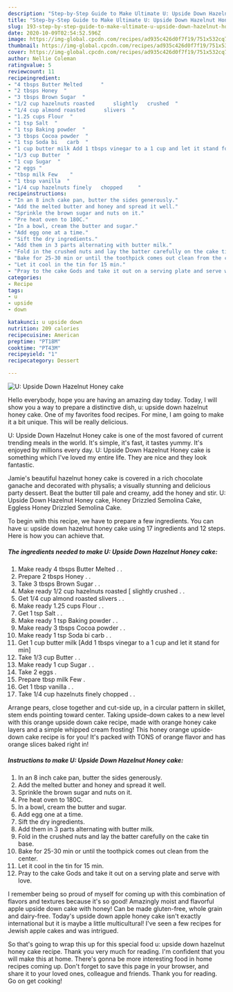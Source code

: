 ```yaml
---
description: "Step-by-Step Guide to Make Ultimate U: Upside Down Hazelnut Honey cake"
title: "Step-by-Step Guide to Make Ultimate U: Upside Down Hazelnut Honey cake"
slug: 193-step-by-step-guide-to-make-ultimate-u-upside-down-hazelnut-honey-cake
date: 2020-10-09T02:54:52.596Z
image: https://img-global.cpcdn.com/recipes/ad935c426d0f7f19/751x532cq70/u-upside-down-hazelnut-honey-cake-recipe-main-photo.jpg
thumbnail: https://img-global.cpcdn.com/recipes/ad935c426d0f7f19/751x532cq70/u-upside-down-hazelnut-honey-cake-recipe-main-photo.jpg
cover: https://img-global.cpcdn.com/recipes/ad935c426d0f7f19/751x532cq70/u-upside-down-hazelnut-honey-cake-recipe-main-photo.jpg
author: Nellie Coleman
ratingvalue: 5
reviewcount: 11
recipeingredient:
- "4 tbsps Butter Melted      "
- "2 tbsps Honey  "
- "3 tbsps Brown Sugar  "
- "1/2 cup hazelnuts roasted      slightly   crushed  "
- "1/4 cup almond roasted      slivers  "
- "1.25 cups Flour  "
- "1 tsp Salt  "
- "1 tsp Baking powder  "
- "3 tbsps Cocoa powder  "
- "1 tsp Soda bi   carb  "
- "1 cup butter milk Add 1 tbsps vinegar to a 1 cup and let it stand for min"
- "1/3 cup Butter  "
- "1 cup Sugar  "
- "2 eggs "
- "tbsp milk Few    "
- "1 tbsp vanilla  "
- "1/4 cup hazelnuts finely   chopped     "
recipeinstructions:
- "In an 8 inch cake pan, butter the sides generously."
- "Add the melted butter and honey and spread it well."
- "Sprinkle the brown sugar and nuts on it."
- "Pre heat oven to 180C."
- "In a bowl, cream the butter and sugar."
- "Add egg one at a time."
- "Sift the dry ingredients."
- "Add them in 3 parts alternating with butter milk."
- "Fold in the crushed nuts and lay the batter carefully on the cake tin base."
- "Bake for 25-30 min or until the toothpick comes out clean from the center."
- "Let it cool in the tin for 15 min."
- "Pray to the cake Gods and take it out on a serving plate and serve with love."
categories:
- Recipe
tags:
- u
- upside
- down

katakunci: u upside down 
nutrition: 209 calories
recipecuisine: American
preptime: "PT18M"
cooktime: "PT43M"
recipeyield: "1"
recipecategory: Dessert

---
```



![U: Upside Down Hazelnut Honey cake](https://img-global.cpcdn.com/recipes/ad935c426d0f7f19/751x532cq70/u-upside-down-hazelnut-honey-cake-recipe-main-photo.jpg)

Hello everybody, hope you are having an amazing day today. Today, I will show you a way to prepare a distinctive dish, u: upside down hazelnut honey cake. One of my favorites food recipes. For mine, I am going to make it a bit unique. This will be really delicious.

U: Upside Down Hazelnut Honey cake is one of the most favored of current trending meals in the world. It's simple, it's fast, it tastes yummy. It's enjoyed by millions every day. U: Upside Down Hazelnut Honey cake is something which I've loved my entire life. They are nice and they look fantastic.

Jamie&#39;s beautiful hazelnut honey cake is covered in a rich chocolate ganache and decorated with physalis; a visually stunning and delicious party dessert. Beat the butter till pale and creamy, add the honey and stir. U: Upside Down Hazelnut Honey cake, Honey Drizzled Semolina Cake, Eggless Honey Drizzled Semolina Cake.


To begin with this recipe, we have to prepare a few ingredients. You can have u: upside down hazelnut honey cake using 17 ingredients and 12 steps. Here is how you can achieve that.

<!--inarticleads1-->

##### The ingredients needed to make U: Upside Down Hazelnut Honey cake:

1. Make ready 4 tbsps Butter Melted    .  .
1. Prepare 2 tbsps Honey . .
1. Take 3 tbsps Brown Sugar . .
1. Make ready 1/2 cup hazelnuts roasted     [ slightly   crushed . .
1. Get 1/4 cup almond roasted      slivers . .
1. Make ready 1.25 cups Flour . .
1. Get 1 tsp Salt . .
1. Make ready 1 tsp Baking powder . .
1. Make ready 3 tbsps Cocoa powder . .
1. Make ready 1 tsp Soda bi   carb . .
1. Get 1 cup butter milk [Add 1 tbsps vinegar to a 1 cup and let it stand for min]
1. Take 1/3 cup Butter . .
1. Make ready 1 cup Sugar . .
1. Take 2 eggs .
1. Prepare tbsp milk Few    .
1. Get 1 tbsp vanilla . .
1. Take 1/4 cup hazelnuts finely   chopped    . .


Arrange pears, close together and cut-side up, in a circular pattern in skillet, stem ends pointing toward center. Taking upside-down cakes to a new level with this orange upside down cake recipe, made with orange honey cake layers and a simple whipped cream frosting! This honey orange upside-down cake recipe is for you! It&#39;s packed with TONS of orange flavor and has orange slices baked right in! 

<!--inarticleads2-->

##### Instructions to make U: Upside Down Hazelnut Honey cake:

1. In an 8 inch cake pan, butter the sides generously.
1. Add the melted butter and honey and spread it well.
1. Sprinkle the brown sugar and nuts on it.
1. Pre heat oven to 180C.
1. In a bowl, cream the butter and sugar.
1. Add egg one at a time.
1. Sift the dry ingredients.
1. Add them in 3 parts alternating with butter milk.
1. Fold in the crushed nuts and lay the batter carefully on the cake tin base.
1. Bake for 25-30 min or until the toothpick comes out clean from the center.
1. Let it cool in the tin for 15 min.
1. Pray to the cake Gods and take it out on a serving plate and serve with love.


I remember being so proud of myself for coming up with this combination of flavors and textures because it&#39;s so good! Amazingly moist and flavorful apple upside down cake with honey! Can be made gluten-free, whole grain and dairy-free. Today&#39;s upside down apple honey cake isn&#39;t exactly international but it is maybe a little multicultural! I&#39;ve seen a few recipes for Jewish apple cakes and was intrigued. 

So that's going to wrap this up for this special food u: upside down hazelnut honey cake recipe. Thank you very much for reading. I'm confident that you will make this at home. There's gonna be more interesting food in home recipes coming up. Don't forget to save this page in your browser, and share it to your loved ones, colleague and friends. Thank you for reading. Go on get cooking!

